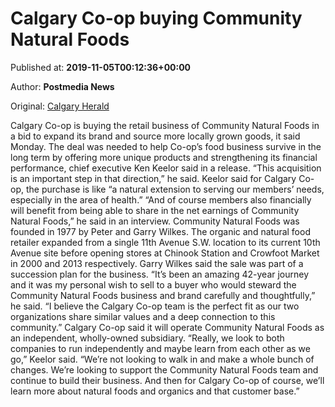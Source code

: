 
# Calgary Co-op buying Community Natural Foods

Published at: **2019-11-05T00:12:36+00:00**

Author: **Postmedia News**

Original: [Calgary Herald](https://calgaryherald.com/business/local-business/calgary-co-op-buying-community-natural-foods)

Calgary Co-op is buying the retail business of Community Natural Foods in a bid to expand its brand and source more locally grown goods, it said Monday.
The deal was needed to help Co-op’s food business survive in the long term by offering more unique products and strengthening its financial performance, chief executive Ken Keelor said in a release.
“This acquisition is an important step in that direction,” he said.
Keelor said for Calgary Co-op, the purchase is like “a natural extension to serving our members’ needs, especially in the area of health.”
“And of course members also financially will benefit from being able to share in the net earnings of Community Natural Foods,” he said in an interview.
Community Natural Foods was founded in 1977 by Peter and Garry Wilkes. The organic and natural food retailer expanded from a single 11th Avenue S.W. location to its current 10th Avenue site before opening stores at Chinook Station and Crowfoot Market in 2000 and 2013 respectively.
Garry Wilkes said the sale was part of a succession plan for the business.
“It’s been an amazing 42-year journey and it was my personal wish to sell to a buyer who would steward the Community Natural Foods business and brand carefully and thoughtfully,” he said. “I believe the Calgary Co-op team is the perfect fit as our two organizations share similar values and a deep connection to this community.”
Calgary Co-op said it will operate Community Natural Foods as an independent, wholly-owned subsidiary.
“Really, we look to both companies to run independently and maybe learn from each other as we go,” Keelor said.
“We’re not looking to walk in and make a whole bunch of changes. We’re looking to support the Community Natural Foods team and continue to build their business. And then for Calgary Co-op of course, we’ll learn more about natural foods and organics and that customer base.”
